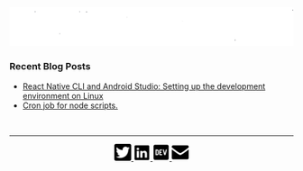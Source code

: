 <p align="center">
  <a href="#">
    <img src="https://raw.githubusercontent.com/Prakhil-tp/Prakhil-tp/361b3fae09163b5988de29ffb43187653ec8d680/prakhilAnimated.svg" alt="i'm Prakhil" />
  </a>
</p>

### Recent Blog Posts

- [React Native CLI and Android Studio: Setting up the development environment on Linux](https://dev.to/prakhil_tp/react-native-cli-and-android-studio-setting-up-the-development-environment-on-linux-4jp6) 
- [Cron job for node scripts.](https://dev.to/prakhil_tp/cron-job-for-node-scripts-1fa6) 

&nbsp;

---

<p align="center">
  <a href="https://twitter.com/prakhil_tp">
    <img
      src="https://github.com/Prakhil-tp/Prakhil-tp/blob/master/assets/twitter.png?raw=true"
      alt="twitter" 
      width="30px"
      height="30px"
    />
  </a>

  <a href="https://in.linkedin.com/in/prakhil-tp">
    <img
      src="https://github.com/Prakhil-tp/Prakhil-tp/blob/master/assets/linkedin.png?raw=true"
      alt="linkedIn" 
      width="30px"
      height="30px"
    />
  </a>

  <a href="https://dev.to/prakhil_tp">
    <img
      src="https://github.com/Prakhil-tp/Prakhil-tp/blob/master/assets/dev.png?raw=true"
      alt="dev" 
      width="30px"
      height="30px"
    />
  </a>

  <a href="mailto:prakhil.tp@gmail.com">
    <img
      src="https://github.com/Prakhil-tp/Prakhil-tp/blob/master/assets/mail.png?raw=true"
      alt="mail" 
      width="30px"
      height="30px"
    />
  </a>
</p>
